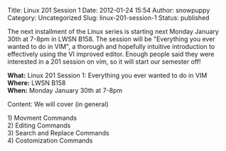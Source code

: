 Title: Linux 201 Session 1
Date: 2012-01-24 15:54
Author: snowpuppy
Category: Uncategorized
Slug: linux-201-session-1
Status: published

The next installment of the Linux series is starting next Monday January
30th at 7-8pm in LWSN B158. The session will be "Everything you ever
wanted to do in VIM", a thorough and hopefully intuitive introduction to
effectively using the VI improved editor. Enough people said they were
interested in a 201 session on vim, so it will start our semester off!

**What:** Linux 201 Session 1: Everything you ever wanted to do in VIM  
**Where:** LWSN B158  
**When:** Monday January 30th at 7-8pm

Content: We will cover (in general)

1\) Movment Commands  
2) Editing Commands  
3) Search and Replace Commands  
4) Costomization Commands

